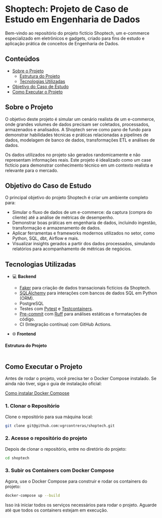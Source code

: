 # Shoptech: Projeto de Caso de Estudo em Engenharia de Dados

Bem-vindo ao repositório do projeto fictício Shoptech, um e-commerce especializado em eletrônicos e gadgets, criado para fins de estudo e aplicação prática de conceitos de Engenharia de Dados.

## Conteúdos

- [Sobre o Projeto](#sobre-projeto)
  - [Estrutura do Projeto](#estrutura-do-projeto)
  - [Tecnologias Utilizadas](#tecnologias-utilizadas)
- [Objetivo do Caso de Estudo](#objetivo-do-caso-de-estudo)
- [Como Executar o Projeto](#como-executar-o-projeto)
<!-- - [Further Improvements](#further-improvements) -->

## Sobre o Projeto

O objetivo deste projeto é simular um cenário realista de um e-commerce, onde grandes volumes de dados precisam ser coletados, processados, armazenados e analisados. A Shoptech serve como pano de fundo para demonstrar habilidades técnicas e práticas relacionadas a pipelines de dados, modelagem de banco de dados, transformações ETL e análises de dados.

Os dados utilizados no projeto são gerados randomicamente e não representam informações reais. Este projeto é idealizado como um case fictício para demonstrar conhecimento técnico em um contexto realista e relevante para o mercado.

## Objetivo do Caso de Estudo

O principal objetivo do projeto Shoptech é criar um ambiente completo para:

- Simular o fluxo de dados de um e-commerce: da captura (compra do cliente) até a análise de métricas de desempenho.
- Demonstrar boas práticas em engenharia de dados, incluindo ingestão, transformação e armazenamento de dados.
- Aplicar ferramentas e frameworks modernos utilizados no setor, como Python, SQL, dbt, Airflow e mais.
- Visualizar insights gerados a partir dos dados processados, simulando relatórios para acompanhamento de métricas de negócios.

## Tecnologias Utilizadas

- 💻 **Backend**
  - [Faker](https://fastapi.tiangolo.com/) para criação de dados transacionais fictícios da Shoptech.
  - [SQLAlchemy](https://www.sqlalchemy.org/) para interações com bancos de dados SQL em Python (ORM).
  - PostgreSQL
  - Testes com [Pytest](https://docs.pytest.org/en/stable/) e [Testcontainers](https://testcontainers-python.readthedocs.io/en/latest/).
  - [Pre-commit](https://pre-commit.com/) com [Ruff](https://docs.astral.sh/ruff/) para análises estáticas e formatações de código.
  - CI (Integração contínua) com GitHub Actions.

- 🌐 **Frontend**


#### Estrutura do Projeto

```

```

## Como Executar o Projeto

Antes de rodar o projeto, você precisa ter o Docker Compose instalado. Se ainda não tiver, siga o guia de instalação oficial:

[Como instalar Docker Compose](https://docs.docker.com/compose/install/)

### 1. Clonar o Repositório

Clone o repositório para sua máquina local:

```bash
git clone git@github.com:vgrcontreras/shoptech.git
```

### 2. Acesse o repositório do projeto

Depois de clonar o repositório, entre no diretório do projeto:

```bash
cd shoptech
```

### 3. Subir os Containers com Docker Compose

Agora, use o Docker Compose para construir e rodar os containers do projeto:

```bash
docker-compose up --build
```

Isso irá iniciar todos os serviços necessários para rodar o projeto. Aguarde até que todos os containers estejam em execução.